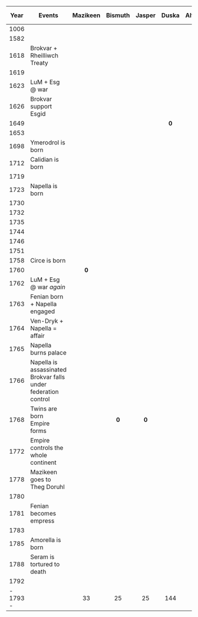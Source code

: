 | Year     | Events                                                              | **Mazikeen** | **Bismuth** | **Jasper** | **Duska** | **Alfread** | **Rolbam** | **Seram** | **Malkath** | **Stronvan** | Napella | Lupella | Amorella | Ven Dryk | Calidian | Ymerodrol | Fenian | Circe | Lucius | Roderika | Jarae |
| -------- | ------------------------------------------------------------------- | :----------: | :---------: | :--------: | :-------: | :---------: | :--------: | :-------: | :---------: | :----------: | :-----: | :-----: | :------: | :------: | :------: | :-------: | :----: | :---: | :----: | :------: | :---: |
| 1006     |                                                                     |              |             |            |           |             |            |           |    **0**    |              |         |         |          |          |          |           |        |       |        |          |       |
| 1582     |                                                                     |              |             |            |           |             |   **0**    |           |             |              |         |         |          |          |          |           |        |       |        |          |       |
| 1618     | Brokvar + Rheilliwch Treaty                                         |              |             |            |           |             |            |           |             |              |         |         |          |          |          |           |        |       |        |          |       |
| 1619     |                                                                     |              |             |            |           |             |            |           |             |              |         |         |          |  **0**   |          |           |        |       |        |          |       |
| 1623     | LuM + Esg @ war                                                     |              |             |            |           |             |            |           |             |              |         |         |          |          |          |           |        |       |        |          |       |
| 1626     | Brokvar support Esgid                                               |              |             |            |           |             |            |           |             |              |         |         |          |          |          |           |        |       |        |          |       |
| 1649     |                                                                     |              |             |            |   **0**   |             |            |           |             |              |         |         |          |          |          |           |        |       |        |          |       |
| 1653     |                                                                     |              |             |            |           |             |   **71**   |           |             |              |         |         |          |          |          |           |        |       |        |          |       |
| 1698     | Ymerodrol is born                                                   |              |             |            |           |             |            |           |             |              |         |         |          |          |          |   **0**   |        |       |        |          |       |
| 1712     | Calidian is born                                                    |              |             |            |           |             |            |           |             |              |         |         |          |          |  **0**   |           |        |       |        |          |       |
| 1719     |                                                                     |              |             |            |           |             |            |           |             |              |         |         |          |          |          |           |        |       |        |          |       |
| 1723     | Napella is born                                                     |              |             |            |           |             |            |           |             |              |  **0**  |         |          |          |          |           |        |       |        |          |       |
| 1730     |                                                                     |              |             |            |           |             |            |           |             |              |         |         |          |          |          |           |        |       |        |          |       |
| 1732     |                                                                     |              |             |            |           |             |            |           |             |              |         |         |          |          |          |           |        |       | **0**  |          |       |
| 1735     |                                                                     |              |             |            |           |             |            |   **0**   |             |              |         |         |          |          |          |           |        |       |        |          |       |
| 1744     |                                                                     |              |             |            |           |             |            |           |             |              |         |         |          |          |          |           |        |       |        |          |       |
| 1746     |                                                                     |              |             |            |           |             |            |           |             |              |         |         |          |          |          |           |        |       |        |          | **0** |
| 1751     |                                                                     |              |             |            |           |             |            |           |             |    **0**     |         |         |          |          |          |           |        |       |        |  **0**   |       |
| 1758     | Circe is born                                                       |              |             |            |           |             |            |           |             |              |         |         |          |          |          |           |        | **0** |        |          |       |
| 1760     |                                                                     |    **0**     |             |            |           |             |            |           |             |              |         |         |          |          |          |           |        |       |        |          |       |
| 1762     | LuM + Esg @ war *again*                                             |              |             |            |           |             |            |           |             |              |         |         |          |          |          |           |        |       |        |          |       |
| 1763     | Fenian born + Napella engaged                                       |              |             |            |           |             |            |           |             |              |         |         |          |          |          |           | **0**  |       |        |          |       |
| 1764     | Ven-Dryk + Napella = affair                                         |              |             |            |           |             |            |           |             |              |         |         |          |          |          |           |        |       |        |          |       |
| 1765     | Napella burns palace                                                |              |             |            |           |             |            |           |             |              |         |         |          |          |          |  **68**   |        |       |        |          |       |
| 1766     | Napella is assassinated </br>Brokvar falls under federation control |              |             |            |           |             |            |           |             |              | **43**  |  **0**  |          |          |          |           |        |       |        |          |       |
| 1768     | Twins are born </br>Empire forms                                    |              |    **0**    |   **0**    |           |             |            |           |             |              |         |         |          |          |          |           |        |       |        |          |       |
| 1772     | Empire controls the whole continent                                 |              |             |            |           |             |            |           |             |              |         |         |          |          |          |           |        |       |        |          |       |
| 1778     | Mazikeen goes to Theg Doruhl                                        |              |             |            |           |             |            |    43     |             |              |         |         |          |          |          |           |        |       |   46   |          |       |
| 1780     |                                                                     |              |             |            |           |             |            |           |             |              |         |         |          |          |          |           |        |       |        |          |       |
| 1781     | Fenian becomes empress                                              |              |             |            |           |    **0**    |            |           |             |              |         |         |          |          |          |           |   18   |       |        |          |       |
| 1783     |                                                                     |              |             |            |           |             |            |           |             |              |         |         |          |          |          |           |        |       | **51** |          |       |
| 1785     | Amorella is born                                                    |              |             |            |           |             |            |           |             |              |         |         |  **0**   |          |          |           |        |       |        |          |       |
| 1788     | Seram is tortured to death                                          |              |             |            |           |             |            |  **53**   |             |              |         |         |          |          |          |           |        |       |        |          |       |
| 1792     |                                                                     |              |             |            |           |             |            |           |             |    **48**    |         |         |          |          |          |           |        |       |        |          |       |
| - 1793 - |                                                                     |      33      |     25      |     25     |    144    |     12      |   (211)    |   (58)    |    (787)    |     (48)     |   70    |   27    |    8     |   174    |    84    |    96     |   30   |  35   |   61   |    42    |  47   |
